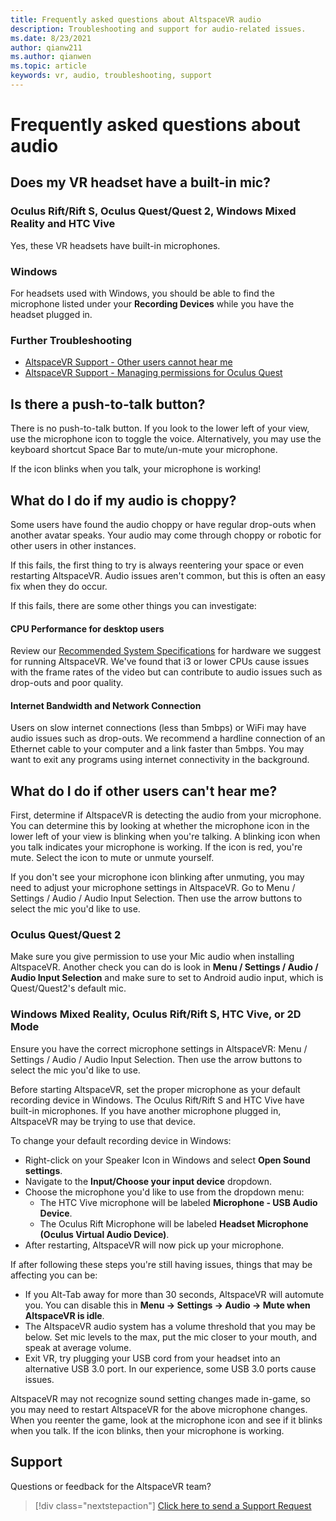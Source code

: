 ```yaml
---
title: Frequently asked questions about AltspaceVR audio
description: Troubleshooting and support for audio-related issues.
ms.date: 8/23/2021
author: qianw211    
ms.author: qianwen
ms.topic: article
keywords: vr, audio, troubleshooting, support
---
```


# Frequently asked questions about audio

## Does my VR headset have a built-in mic?

### Oculus Rift/Rift S, Oculus Quest/Quest 2, Windows Mixed Reality and HTC Vive

Yes, these VR headsets have built-in microphones.

### Windows

For headsets used with Windows, you should be able to find the microphone listed under your **Recording Devices** while you have the headset plugged in.

### Further Troubleshooting

* [AltspaceVR Support - Other users cannot hear me](#what-do-i-do-if-other-users-cant-hear-me)
* [AltspaceVR Support - Managing permissions for Oculus Quest](../getting-started/oculus-controls.md#managing-permissions)

## Is there a push-to-talk button?

There is no push-to-talk button. If you look to the lower left of your view, use the microphone icon to toggle the voice. Alternatively, you may use the keyboard shortcut Space Bar to mute/un-mute your microphone.

If the icon blinks when you talk, your microphone is working!
 
## What do I do if my audio is choppy?

Some users have found the audio choppy or have regular drop-outs when another avatar speaks. Your audio may come through choppy or robotic for other users in other instances.

If this fails, the first thing to try is always reentering your space or even restarting AltspaceVR. Audio issues aren't common, but this is often an easy fix when they do occur. 

If this fails, there are some other things you can investigate:

#### CPU Performance for desktop users

Review our [Recommended System Specifications](../getting-started/system-requirements.md) for hardware we suggest for running AltspaceVR. We've found that i3 or lower CPUs cause issues with the frame rates of the video but can contribute to audio issues such as drop-outs and poor quality.

#### Internet Bandwidth and Network Connection

Users on slow internet connections (less than 5mbps) or WiFi may have audio issues such as drop-outs. We recommend a hardline connection of an Ethernet cable to your computer and a link faster than 5mbps. You may want to exit any programs using internet connectivity in the background.

## What do I do if other users can't hear me?

First, determine if AltspaceVR is detecting the audio from your microphone. You can determine this by looking at whether the microphone icon in the lower left of your view is blinking when you're talking. A blinking icon when you talk indicates your microphone is working. If the icon is red, you're mute. Select the icon to mute or unmute yourself.

If you don't see your microphone icon blinking after unmuting, you may need to adjust your microphone settings in AltspaceVR. Go to Menu / Settings / Audio / Audio Input Selection. Then use the arrow buttons to select the mic you'd like to use.
 
### Oculus Quest/Quest 2

Make sure you give permission to use your Mic audio when installing AltspaceVR. Another check you can do is look in **Menu / Settings / Audio / Audio Input Selection** and make sure to set to Android audio input, which is Quest/Quest2's default mic.
 
### Windows Mixed Reality, Oculus Rift/Rift S, HTC Vive, or 2D Mode

Ensure you have the correct microphone settings in AltspaceVR: Menu / Settings / Audio / Audio Input Selection. Then use the arrow buttons to select the mic you'd like to use.

Before starting AltspaceVR, set the proper microphone as your default recording device in Windows. The Oculus Rift/Rift S and HTC Vive have built-in microphones. If you have another microphone plugged in, AltspaceVR may be trying to use that device.
 
To change your default recording device in Windows:

* Right-click on your Speaker Icon in Windows and select **Open Sound settings**.
* Navigate to the **Input/Choose your input device** dropdown.
* Choose the microphone you'd like to use from the dropdown menu: 
    * The HTC Vive microphone will be labeled **Microphone - USB Audio Device**.
    * The Oculus Rift Microphone will be labeled **Headset Microphone (Oculus Virtual Audio Device)**.
* After restarting, AltspaceVR will now pick up your microphone.
 
If after following these steps you're still having issues, things that may be affecting you can be:

* If you Alt-Tab away for more than 30 seconds, AltspaceVR will automute you. You can disable this in **Menu -> Settings -> Audio -> Mute when AltspaceVR is idle**.
* The AltspaceVR audio system has a volume threshold that you may be below. Set mic levels to the max, put the mic closer to your mouth, and speak at average volume.
* Exit VR, try plugging your USB cord from your headset into an alternative USB 3.0 port. In our experience, some USB 3.0 ports cause issues.

AltspaceVR may not recognize sound setting changes made in-game, so you may need to restart AltspaceVR for the above microphone changes. When you reenter the game, look at the microphone icon and see if it blinks when you talk. If the icon blinks, then your microphone is working.

## Support

Questions or feedback for the AltspaceVR team? 

> [!div class="nextstepaction"]
> [Click here to send a Support Request](https://altvr.com/support)